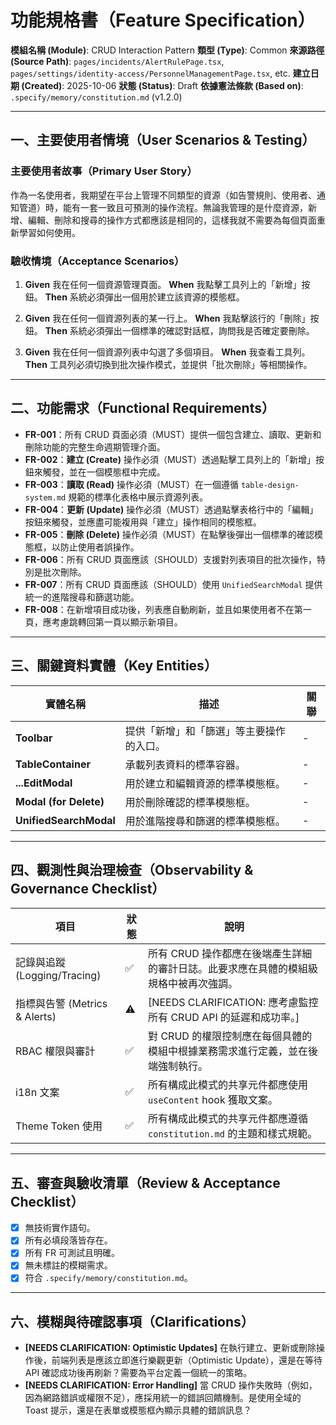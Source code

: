 # 功能規格書（Feature Specification）

**模組名稱 (Module)**: CRUD Interaction Pattern
**類型 (Type)**: Common
**來源路徑 (Source Path)**: `pages/incidents/AlertRulePage.tsx`, `pages/settings/identity-access/PersonnelManagementPage.tsx`, etc.
**建立日期 (Created)**: 2025-10-06
**狀態 (Status)**: Draft
**依據憲法條款 (Based on)**: `.specify/memory/constitution.md` (v1.2.0)

---

## 一、主要使用者情境（User Scenarios & Testing）

### 主要使用者故事（Primary User Story）
作為一名使用者，我期望在平台上管理不同類型的資源（如告警規則、使用者、通知管道）時，能有一套一致且可預測的操作流程。無論我管理的是什麼資源，新增、編輯、刪除和搜尋的操作方式都應該是相同的，這樣我就不需要為每個頁面重新學習如何使用。

### 驗收情境（Acceptance Scenarios）
1.  **Given** 我在任何一個資源管理頁面。
    **When** 我點擊工具列上的「新增」按鈕。
    **Then** 系統必須彈出一個用於建立該資源的模態框。

2.  **Given** 我在任何一個資源列表的某一行上。
    **When** 我點擊該行的「刪除」按鈕。
    **Then** 系統必須彈出一個標準的確認對話框，詢問我是否確定要刪除。

3.  **Given** 我在任何一個資源列表中勾選了多個項目。
    **When** 我查看工具列。
    **Then** 工具列必須切換到批次操作模式，並提供「批次刪除」等相關操作。

---

## 二、功能需求（Functional Requirements）

- **FR-001**：所有 CRUD 頁面必須（MUST）提供一個包含建立、讀取、更新和刪除功能的完整生命週期管理介面。
- **FR-002**：**建立 (Create)** 操作必須（MUST）透過點擊工具列上的「新增」按鈕來觸發，並在一個模態框中完成。
- **FR-003**：**讀取 (Read)** 操作必須（MUST）在一個遵循 `table-design-system.md` 規範的標準化表格中展示資源列表。
- **FR-004**：**更新 (Update)** 操作必須（MUST）透過點擊表格行中的「編輯」按鈕來觸發，並應盡可能複用與「建立」操作相同的模態框。
- **FR-005**：**刪除 (Delete)** 操作必須（MUST）在點擊後彈出一個標準的確認模態框，以防止使用者誤操作。
- **FR-006**：所有 CRUD 頁面應該（SHOULD）支援對列表項目的批次操作，特別是批次刪除。
- **FR-007**：所有 CRUD 頁面應該（SHOULD）使用 `UnifiedSearchModal` 提供統一的進階搜尋和篩選功能。
- **FR-008**：在新增項目成功後，列表應自動刷新，並且如果使用者不在第一頁，應考慮跳轉回第一頁以顯示新項目。

---

## 三、關鍵資料實體（Key Entities）
| 實體名稱 | 描述 | 關聯 |
|---|---|---|
| **Toolbar** | 提供「新增」和「篩選」等主要操作的入口。 | - |
| **TableContainer** | 承載列表資料的標準容器。 | - |
| **...EditModal** | 用於建立和編輯資源的標準模態框。 | - |
| **Modal (for Delete)** | 用於刪除確認的標準模態框。 | - |
| **UnifiedSearchModal** | 用於進階搜尋和篩選的標準模態框。 | - |

---

## 四、觀測性與治理檢查（Observability & Governance Checklist）

| 項目 | 狀態 | 說明 |
|------|------|------|
| 記錄與追蹤 (Logging/Tracing) | ✅ | 所有 CRUD 操作都應在後端產生詳細的審計日誌。此要求應在具體的模組級規格中被再次強調。 |
| 指標與告警 (Metrics & Alerts) | ⚠️ | [NEEDS CLARIFICATION: 應考慮監控所有 CRUD API 的延遲和成功率。] |
| RBAC 權限與審計 | ✅ | 對 CRUD 的權限控制應在每個具體的模組中根據業務需求進行定義，並在後端強制執行。 |
| i18n 文案 | ✅ | 所有構成此模式的共享元件都應使用 `useContent` hook 獲取文案。 |
| Theme Token 使用 | ✅ | 所有構成此模式的共享元件都應遵循 `constitution.md` 的主題和樣式規範。 |

---

## 五、審查與驗收清單（Review & Acceptance Checklist）

- [x] 無技術實作語句。
- [x] 所有必填段落皆存在。
- [x] 所有 FR 可測試且明確。
- [x] 無未標註的模糊需求。
- [x] 符合 `.specify/memory/constitution.md`。

---

## 六、模糊與待確認事項（Clarifications）

- **[NEEDS CLARIFICATION: Optimistic Updates]** 在執行建立、更新或刪除操作後，前端列表是應該立即進行樂觀更新（Optimistic Update），還是在等待 API 確認成功後再刷新？需要為平台定義一個統一的策略。
- **[NEEDS CLARIFICATION: Error Handling]** 當 CRUD 操作失敗時（例如，因為網路錯誤或權限不足），應採用統一的錯誤回饋機制。是使用全域的 Toast 提示，還是在表單或模態框內顯示具體的錯誤訊息？
